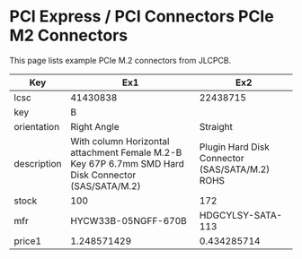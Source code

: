 # PCI Express / PCI Connectors PCIe M2 Connectors

This page lists example PCIe M.2 connectors from JLCPCB.

| Key | Ex1 | Ex2 |
| --- | --- | --- |
| lcsc | 41430838 | 22438715 |
| key | B |  |
| orientation | Right Angle | Straight |
| description | With column Horizontal attachment Female M.2-B Key 67P 6.7mm SMD Hard Disk Connector (SAS/SATA/M.2) | Plugin Hard Disk Connector (SAS/SATA/M.2) ROHS |
| stock | 100 | 172 |
| mfr | HYCW33B-05NGFF-670B | HDGCYLSY-SATA-113 |
| price1 | 1.248571429 | 0.434285714 |

